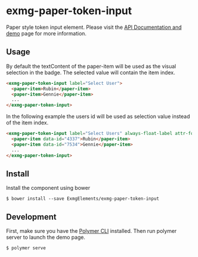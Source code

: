 # exmg-paper-token-input

Paper style token input element. Please visit the [API Documentation and demo](http://exmg.github.io/exmg-paper-token-input/) page for more information.

## Usage

By default the textContent of the paper-item will be used as the visual selection in the badge. The
selected value will contain the item index.

```html
<exmg-paper-token-input label="Select User">
  <paper-item>Rubin</paper-item>
  <paper-item>Gennie</paper-item>
  ...
</exmg-paper-token-input>
```

In the following example the users id will be used as selection value instead of the item index.

```html
<exmg-paper-token-input label="Select Users" always-float-label attr-for-selected="data-id" selected-values='[9512]'>
  <paper-item data-id="4337">Rubin</paper-item>
  <paper-item data-id="7534">Gennie</paper-item>
  ...
</exmg-paper-token-input>
```

## Install

Install the component using bower

```
$ bower install --save ExmgElements/exmg-paper-token-input
```

## Development

First, make sure you have the [Polymer CLI](https://www.npmjs.com/package/polymer-cli) installed. Then run polymer server to launch the demo page.

```
$ polymer serve
```
